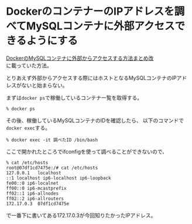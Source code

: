 # DockerのコンテナーのIPアドレスを調べてMySQLコンテナに外部アクセスできるようにする  
[DockerのMySQLコンテナに外部からアクセスする方法まとめ改](https://qiita.com/saken649/items/00e752d89f2a6c5a82f6)  
に載っていた方法。

とりあえず外部からアクセスする際にはホストとなるMySQLコンテナのIPアドレスがないと始まらない。  

まずは`docker ps`で稼働しているコンテナ一覧を取得する。  
```
% docker ps
```
その後、稼働しているMySQLコンテナのIDを確認したら、
以下のコマンドで`docker exec`する。  
```
% docker exec -it 調べたID /bin/bash
```
ここで開かれたところでifconfigを使って調べることができないので、
```
% cat /etc/hosts
root@07df1cd7475e:/# cat /etc/hosts
127.0.0.1	localhost
::1	localhost ip6-localhost ip6-loopback
fe00::0	ip6-localnet
ff00::0	ip6-mcastprefix
ff02::1	ip6-allnodes
ff02::2	ip6-allrouters
172.17.0.3	07df1cd7475e
```
で一番下に書いてある172.17.0.3が今回知りたかったIPアドレス。  
